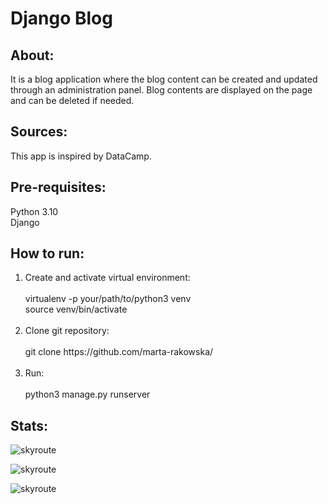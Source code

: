 # Django Blog

## About:

It is a blog application where the blog content can be created and updated through an administration panel. Blog contents are displayed on the page and can be deleted if needed. 
  
## Sources:

<p>This app is inspired by DataCamp.</p>

## Pre-requisites:

Python 3.10<br>
Django

## How to run:

<ol>
  <li>Create and activate virtual environment:<br><br>
      virtualenv -p your/path/to/python3 venv<br>
      source venv/bin/activate<br><br>
  <li>Clone git repository:<br><br>
      git clone https://github.com/marta-rakowska/<br><br>
  <li>Run:<br><br>
      python3 manage.py runserver <br>        
</ol>

## Stats:

![skyroute](https://img.shields.io/github/languages/top/marta-rakowska/skyroute)

![skyroute](https://img.shields.io/github/license/marta-rakowska/skyroute.svg)

![skyroute](https://img.shields.io/github/watchers/marta-rakowska/skyroute.svg)
